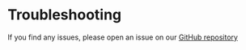# Troubleshooting

If you find any issues, please open an issue on our [GitHub repository](https://github.com/8xFF/atm0s-media-server/issues)
